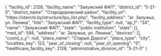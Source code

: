 {
    "facility_id": 2128,
    "facility_name": "Залужский ФАП",
    "district_id": "5-21-0",
    "district_name": "Стародорожский район",
    "facility_url": "https:\/\/starcrb.by\/structure\/lpu_list.php",
    "facility_address": "аг. Залужье, ул. Ленина",
    "title": "Залужский ФАП",
    "facility_type": null,
    "ap_1": "34",
    "name": "Залужский ФАП",
    "state": "public institution",
    "stats": [],
    "med_id": 594,
    "address": "аг. Залужье, ул. Ленина",
    "devices": [],
    "coord_x_y": null,
    "place_name": "Старые Дороги",
    "place_type": "city",
    "localties_key": 123,
    "year_of_closing": null,
    "year_of_opening": "0",
    "healthcare_facility_key": 2128,
    "administrative_division_id": "5-21-0"
}